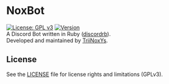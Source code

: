 # NoxBot  

[![License: GPL v3](https://img.shields.io/badge/License-GPL%20v3-blue.svg)](http://www.gnu.org/licenses/gpl-3.0) [![Version](https://img.shields.io/badge/Version-0.0.1-blue.svg)](https://github.com/TriiNoxYs/NoxBot)  
A Discord Bot written in Ruby ([discordrb](https://github.com/meew0/discordrb)).  
Developed and maintained by [TriiNoxYs](http://triinoxys.fr/).  


## License
See the [LICENSE](LICENSE.md) file for license rights and limitations (GPLv3).
